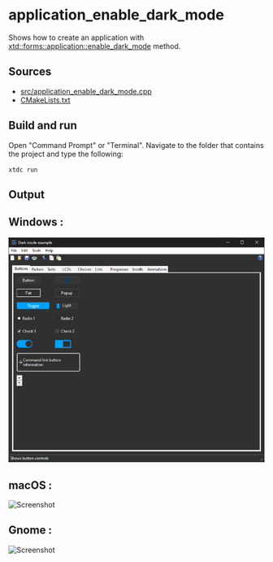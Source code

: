 # application_enable_dark_mode

Shows how to create an application with  [xtd::forms::application::enable_dark_mode](https://gammasoft71.github.io/xtd/reference_guides/latest/classxtd_1_1forms_1_1application.html#a055e78c3b5097f08a108c0730360e3b8) method.

## Sources

* [src/application_enable_dark_mode.cpp](src/application_enable_dark_mode.cpp)
* [CMakeLists.txt](CMakeLists.txt)

## Build and run

Open "Command Prompt" or "Terminal". Navigate to the folder that contains the project and type the following:

```shell
xtdc run
```

## Output

## Windows :

![Screenshot](../../../../docs/pictures/examples/application_enable_dark_mode_w.png)

## macOS :

![Screenshot](../../../../docs/pictures/examples/application_enable_dark_mode_m.png)


## Gnome :

![Screenshot](../../../../docs/pictures/examples/application_enable_dark_mode_g.png)
